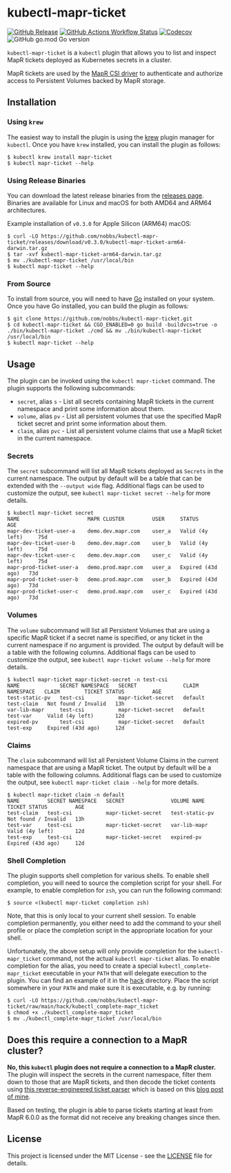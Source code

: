 # kubectl-mapr-ticket

[![GitHub Release](https://img.shields.io/github/v/release/nobbs/kubectl-mapr-ticket)](https://github.com/nobbs/kubectl-mapr-ticket/releases/latest)
[![GitHub Actions Workflow Status](https://img.shields.io/github/actions/workflow/status/nobbs/kubectl-mapr-ticket/ci.yaml?branch=release-please--branches--main&label=CI%20Build)](https://github.com/nobbs/kubectl-mapr-ticket/actions/workflows/ci.yaml)
[![Codecov](https://img.shields.io/codecov/c/github/nobbs/kubectl-mapr-ticket)](https://app.codecov.io/gh/nobbs/kubectl-mapr-ticket)
![GitHub go.mod Go version](https://img.shields.io/github/go-mod/go-version/nobbs/kubectl-mapr-ticket)

`kubectl-mapr-ticket` is a `kubectl` plugin that allows you to list and inspect MapR tickets deployed as Kubernetes secrets in a cluster.

MapR tickets are used by the [MapR CSI driver](https://github.com/mapr/mapr-csi) to authenticate and authorize access to Persistent Volumes backed by MapR storage.

## Installation

### Using `krew`

The easiest way to install the plugin is using the [krew](https://krew.sigs.k8s.io/) plugin manager for `kubectl`. Once you have `krew` installed, you can install the plugin as follows:

```console
$ kubectl krew install mapr-ticket
$ kubectl mapr-ticket --help
```

### Using Release Binaries

You can download the latest release binaries from the [releases page](https://github.com/nobbs/kubectl-mapr-ticket/releases). Binaries are available for Linux and macOS for both AMD64 and ARM64 architectures.

<!-- x-release-please-start-version -->

Example installation of `v0.3.0` for Apple Silicon (ARM64) macOS:

```console
$ curl -LO https://github.com/nobbs/kubectl-mapr-ticket/releases/download/v0.3.0/kubectl-mapr-ticket-arm64-darwin.tar.gz
$ tar -xvf kubectl-mapr-ticket-arm64-darwin.tar.gz
$ mv ./kubectl-mapr-ticket /usr/local/bin
$ kubectl mapr-ticket --help
```

<!-- x-release-please-end -->

### From Source

To install from source, you will need to have [Go](https://golang.org/) installed on your system. Once you have Go installed, you can build the plugin as follows:

```console
$ git clone https://github.com/nobbs/kubectl-mapr-ticket.git
$ cd kubectl-mapr-ticket && CGO_ENABLED=0 go build -buildvcs=true -o ./bin/kubectl-mapr-ticket ./cmd && mv ./bin/kubectl-mapr-ticket /usr/local/bin
$ kubectl mapr-ticket --help
```

## Usage

The plugin can be invoked using the `kubectl mapr-ticket` command. The plugin supports the following subcommands:

- `secret`, alias `s` - List all secrets containing MapR tickets in the current namespace and print some information about them.
- `volume`, alias `pv` - List all persistent volumes that use the specified MapR ticket secret and print some information about them.
- `claim`, alias `pvc` - List all persistent volume claims that use a MapR ticket in the current namespace.

### Secrets

The `secret` subcommand will list all MapR tickets deployed as `Secrets` in the current namespace. The output by default will be a table that can be extended with the `--output wide` flag. Additional flags can be used to customize the output, see `kubectl mapr-ticket secret --help` for more details.

```console
$ kubectl mapr-ticket secret
NAME                      MAPR CLUSTER         USER     STATUS              AGE
mapr-dev-ticket-user-a    demo.dev.mapr.com    user_a   Valid (4y left)     75d
mapr-dev-ticket-user-b    demo.dev.mapr.com    user_b   Valid (4y left)     75d
mapr-dev-ticket-user-c    demo.dev.mapr.com    user_c   Valid (4y left)     75d
mapr-prod-ticket-user-a   demo.prod.mapr.com   user_a   Expired (43d ago)   73d
mapr-prod-ticket-user-b   demo.prod.mapr.com   user_b   Expired (43d ago)   73d
mapr-prod-ticket-user-c   demo.prod.mapr.com   user_c   Expired (43d ago)   73d
```

### Volumes

The `volume` subcommand will list all Persistent Volumes that are using a specific MapR ticket if a secret name is specified, or any ticket in the current namespace if no argument is provided. The output by default will be a table with the following columns. Additional flags can be used to customize the output, see `kubectl mapr-ticket volume --help` for more details.

```console
$ kubectl mapr-ticket mapr-ticket-secret -n test-csi
NAME             SECRET NAMESPACE   SECRET               CLAIM NAMESPACE   CLAIM        TICKET STATUS         AGE
test-static-pv   test-csi           mapr-ticket-secret   default           test-claim   Not found / Invalid   13h
var-lib-mapr     test-csi           mapr-ticket-secret   default           test-var     Valid (4y left)       12d
expired-pv       test-csi           mapr-ticket-secret   default           test-exp     Expired (43d ago)     12d
```

### Claims

The `claim` subcommand will list all Persistent Volume Claims in the current namespace that are using a MapR ticket. The output by default will be a table with the following columns. Additional flags can be used to customize the output, see `kubectl mapr-ticket claim --help` for more details.

```console
$ kubectl mapr-ticket claim -n default
NAME         SECRET NAMESPACE   SECRET               VOLUME NAME      TICKET STATUS         AGE
test-claim   test-csi           mapr-ticket-secret   test-static-pv   Not found / Invalid   13h
test-var     test-csi           mapr-ticket-secret   var-lib-mapr     Valid (4y left)       12d
test-exp     test-csi           mapr-ticket-secret   expired-pv       Expired (43d ago)     12d
```

### Shell Completion

The plugin supports shell completion for various shells. To enable shell completion, you will need to source the completion script for your shell. For example, to enable completion for `zsh`, you can run the following command:

```console
$ source <(kubectl mapr-ticket completion zsh)
```

Note, that this is only local to your current shell session. To enable completion permanently, you either need to add the command to your shell profile or place the completion script in the appropriate location for your shell.

Unfortunately, the above setup will only provide completion for the `kubectl-mapr_ticket` command, not the actual `kubectl mapr-ticket` alias. To enable completion for the alias, you need to create a special `kubectl_complete-mapr_ticket` executable in your `PATH` that will delegate execution to the plugin. You can find an example of it in the [hack](hack) directory. Place the script somewhere in your `PATH` and make sure it is executable, e.g. by running:

```console
$ curl -LO https://github.com/nobbs/kubectl-mapr-ticket/raw/main/hack/kubectl_complete-mapr_ticket
$ chmod +x ./kubectl_complete-mapr_ticket
$ mv ./kubectl_complete-mapr_ticket /usr/local/bin
```

## Does this require a connection to a MapR cluster?

**No, this `kubectl` plugin does not require a connection to a MapR cluster.** The plugin will inspect the secrets in the current namespace, filter them down to those that are MapR tickets, and then decode the ticket contents using [this reverse-engineered ticket parser](https://github.com/nobbs/mapr-ticket-parser) which is based on this [blog post of mine](https://nobbs.dev/posts/reverse-engineering-mapr-ticket-format/).

Based on testing, the plugin is able to parse tickets starting at least from MapR 6.0.0 as the format did not receive any breaking changes since then.

## License

This project is licensed under the MIT License - see the [LICENSE](LICENSE) file for details.
